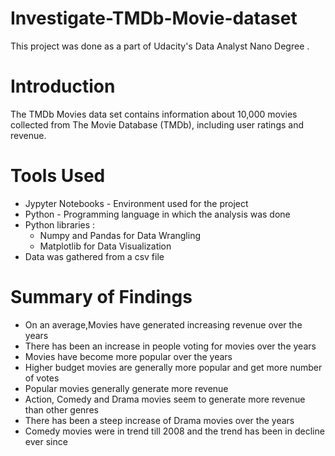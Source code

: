 # Investigate-TMDb-Movie-dataset

This project was done as a part of Udacity's Data Analyst Nano Degree .

# Introduction
The TMDb Movies data set contains information about 10,000 movies collected from The Movie Database (TMDb), including user ratings and revenue.

# Tools Used
- Jypyter Notebooks - Environment used for the project
- Python - Programming language in which the analysis was done
- Python libraries :
  - Numpy and Pandas for Data Wrangling
  - Matplotlib for Data Visualization
- Data was gathered from a csv file

# Summary of Findings
- On an average,Movies have generated increasing revenue over the years
- There has been an increase in people voting for movies over the years
- Movies have become more popular over the years
- Higher budget movies are generally more popular and get more number of votes
- Popular movies generally generate more revenue
- Action, Comedy and Drama movies seem to generate more revenue than other genres
- There has been a steep increase of Drama movies over the years
- Comedy movies were in trend till 2008 and the trend has been in decline ever since
